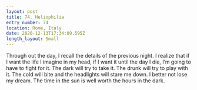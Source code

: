 ```yaml
---
layout: post
title: 74. Heliophilia
entry_number: 74
location: Rome, Italy
date: 2020-12-13T17:34:09.595Z
length_layout: Small
---
```

Through out the day, I recall the details of the previous night. I realize that if I want the life I imagine in my head, if I want it until the day I die, I’m going to have to fight for it. The dark will try to take it. The drunk will try to play with it. The cold will bite and the headlights will stare me down. I better not lose my dream. The time in the sun is well worth the hours in the dark.